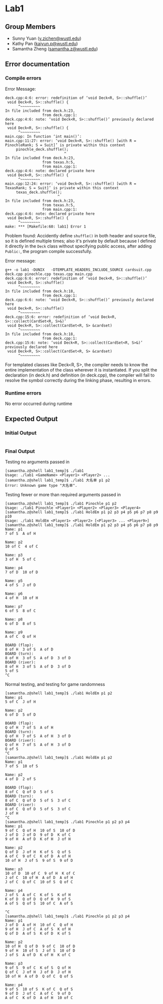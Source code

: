 # Lab1
## Group Members
- Sunny Yuan (y.zichen@wustl.edu)
- Kathy Pan (kaiyun.p@wustl.edu)
- Samantha Zheng (samantha.z@wustl.edu)

## Error documentation
### Compile errors
Error Message:
``` 
deck.cpp:4:6: error: redefinition of ‘void Deck<R, S>::shuffle()’
 void Deck<R, S>::shuffle() {
      ^~~~~~~~~~
In file included from deck.h:23,
                 from deck.cpp:1:
deck.cpp:4:6: note: ‘void Deck<R, S>::shuffle()’ previously declared here
 void Deck<R, S>::shuffle() {
      ^~~~~~~~~~
main.cpp: In function ‘int main()’:
main.cpp:11:27: error: ‘void Deck<R, S>::shuffle() [with R = PinochleRank; S = Suit]’ is private within this context
     pinochle_deck.shuffle();
                           ^
In file included from deck.h:23,
                 from texas.h:5,
                 from main.cpp:1:
deck.cpp:4:6: note: declared private here
 void Deck<R, S>::shuffle() {
      ^~~~~~~~~~
main.cpp:12:24: error: ‘void Deck<R, S>::shuffle() [with R = TexasRank; S = Suit]’ is private within this context
     texas_deck.shuffle();
                        ^
In file included from deck.h:23,
                 from texas.h:5,
                 from main.cpp:1:
deck.cpp:4:6: note: declared private here
 void Deck<R, S>::shuffle() {
      ^~~~~~~~~~
make: *** [Makefile:60: lab1] Error 1
```
Problem found: Accidently define `shuffle()` in both header and source file, so it is defined multiple times; also it's private by default because I defined it directly in the `Deck` class without specifying public access, after adding `Public:`, the program compile successfully.


Error message:
```
g++ -o lab1 -DUNIX   -DTEMPLATE_HEADERS_INCLUDE_SOURCE cardsuit.cpp deck.cpp pinochle.cpp texas.cpp main.cpp 
deck.cpp:6:6: error: redefinition of ‘void Deck<R, S>::shuffle()’
 void Deck<R, S>::shuffle()
      ^~~~~~~~~~
In file included from deck.h:18,
                 from deck.cpp:1:
deck.cpp:6:6: note: ‘void Deck<R, S>::shuffle()’ previously declared here
 void Deck<R, S>::shuffle()
      ^~~~~~~~~~
deck.cpp:15:6: error: redefinition of ‘void Deck<R, S>::collect(CardSet<R, S>&)’
 void Deck<R, S>::collect(CardSet<R, S> &cardset)
      ^~~~~~~~~~
In file included from deck.h:18,
                 from deck.cpp:1:
deck.cpp:15:6: note: ‘void Deck<R, S>::collect(CardSet<R, S>&)’ previously declared here
 void Deck<R, S>::collect(CardSet<R, S> &cardset)
      ^~~~~~~~~~
```
For templated classes like Deck<R, S>, the compiler needs to know the entire implementation of the class wherever it is instantiated. If you split the declaration (in deck.h) and definition (in deck.cpp), the compiler will fail to resolve the symbol correctly during the linking phase, resulting in errors.


### Runtime errors
No error occurred during runtime


## Expected Output

### Initial Output
```
```

### Final Output
Testing no arguments passed in
```
[samantha.z@shell lab1_temp]$ ./lab1
Usage: ./lab1 <GameName> <Player1> <Player2> ...
[samantha.z@shell lab1_temp]$ ./lab1 大名单 p1 p2
Error: Unknown game type "大名单".
```
Testing fewer or more than required arguments passed in
```
[samantha.z@shell lab1_temp]$ ./lab1 Pinochle p1 p2
Usage: ./lab1 Pinochle <Player1> <Player2> <Player3> <Player4>
[samantha.z@shell lab1_temp]$ ./lab1 HoldEm p1 p2 p3 p4 p5 p6 p7 p8 p9 p10
Usage: ./lab1 HoldEm <Player1> <Player2> [<Player3> ... <Player9>]
[samantha.z@shell lab1_temp]$ ./lab1 HoldEm p1 p2 p3 p4 p5 p6 p7 p8 p9
Name: p1
7 of S  A of H  

Name: p2
10 of C  4 of C  

Name: p3
3 of H  5 of C  

Name: p4
7 of D  10 of D  

Name: p5
4 of S  J of D  

Name: p6
4 of H  10 of H  

Name: p7
6 of S  8 of C  

Name: p8
6 of D  8 of S  

Name: p9
A of C  Q of H  

BOARD (flop):
8 of H  3 of S  A of D  
BOARD (turn):
8 of H  3 of S  A of D  3 of D  
BOARD (river):
8 of H  3 of S  A of D  3 of D  
5 of S  
^C
```
Normal testing, and testing for game randomness
```
[samantha.z@shell lab1_temp]$ ./lab1 HoldEm p1 p2
Name: p1
5 of C  J of H  

Name: p2
6 of D  5 of D  

BOARD (flop):
Q of H  7 of S  A of H  
BOARD (turn):
Q of H  7 of S  A of H  3 of D  
BOARD (river):
Q of H  7 of S  A of H  3 of D  
Q of S  
^C
[samantha.z@shell lab1_temp]$ ./lab1 HoldEm p1 p2
Name: p1
7 of S  10 of S  

Name: p2
4 of D  2 of S  

BOARD (flop):
8 of C  Q of D  5 of S  
BOARD (turn):
8 of C  Q of D  5 of S  3 of C  
BOARD (river):
8 of C  Q of D  5 of S  3 of C  
J of H  
^C
[samantha.z@shell lab1_temp]$ ./lab1 Pinochle p1 p2 p3 p4
Name: p1
9 of C  Q of H  10 of S  10 of D  
J of D  J of D  9 of D  K of C  
9 of H  A of D  K of H  J of H  

Name: p2
Q of D  J of H  K of S  Q of S  
A of C  9 of C  K of D  A of H  
10 of H  J of S  9 of S  9 of D  

Name: p3
10 of D  10 of C  9 of H  K of C  
J of C  10 of H  A of D  A of H  
J of C  Q of C  10 of S  Q of C  

Name: p4
J of S  A of C  K of S  K of H  
K of D  Q of D  Q of H  9 of S  
A of S  Q of S  10 of C  A of S  

^C
[samantha.z@shell lab1_temp]$ ./lab1 Pinochle p1 p2 p3 p4
Name: p1
J of D  A of H  10 of C  Q of H  
9 of H  J of C  A of S  K of H  
Q of D  A of S  K of D  K of S  

Name: p2
10 of H  Q of D  9 of C  10 of D  
9 of H  10 of S  J of S  10 of D  
J of S  A of D  K of H  K of C  

Name: p3
9 of S  9 of C  K of S  Q of H  
Q of C  J of H  J of D  J of H  
10 of H  A of D  Q of C  Q of S  

Name: p4
9 of S  10 of S  K of C  Q of S  
9 of D  J of C  A of C  9 of D  
A of C  K of D  A of H  10 of C
```
